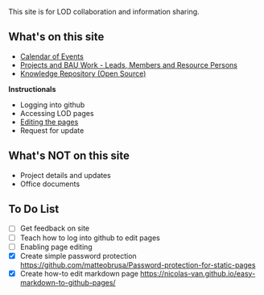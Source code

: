 <meta http-equiv="Cache-Control" content="no-cache, no-store, must-revalidate"/>
<meta http-equiv="Pragma" content="no-cache"/>
<meta http-equiv="Expires" content="0"/>

This site is for LOD collaboration and information sharing.

## What's on this site
* [Calendar of Events](calendar.md)
* [Projects and BAU Work - Leads, Members and Resource Persons](projects.md)
* [Knowledge Repository (Open Source)](repository.md)

**Instructionals**
* Logging into github
* Accessing LOD pages
* [Editing the pages](markdown.md)
* Request for update

## What's NOT on this site
* Project details and updates
* Office documents

## To Do List
* [ ] Get feedback on site
* [ ] Teach how to log into github to edit pages
* [ ] Enabling page editing
* [x] Create simple password protection <a href="https://github.com/matteobrusa/Password-protection-for-static-pages" target="new">https://github.com/matteobrusa/Password-protection-for-static-pages</a>
* [x] Create how-to edit markdown page <a href ="https://nicolas-van.github.io/easy-markdown-to-github-pages/" target="new">https://nicolas-van.github.io/easy-markdown-to-github-pages/</a>
